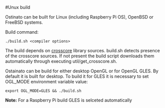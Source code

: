 #Unux build

Ostinato can be built for Linux (including Raspberry Pi OS), OpenBSD or FreeBSD systems.

Build command:

`./build.sh <compiler options>`


The build depends on [crosscore](https://github.com/schaban/crosscore_dev) library sources. build.sh detects presence of the crosscore sources. If not present the build script downloads them automatically through executing util/get_crosscore.sh.

Ostainato can be build for either desktop OpenGL or for OpenGL GLES. By default it is built for desktop. To build it for GLES it is necessary to set OGL_MODE environment variable value:

`export OGL_MODE=GLES && ./build.sh`

**Note:** For a Raspberry Pi build GLES is selceted automatically